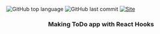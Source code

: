 ![GitHub top language](https://img.shields.io/github/languages/top/Ryuyxx/todo-react?style=for-the-badge)
![GitHub last commit](https://img.shields.io/github/last-commit/Ryuyxx/todo-react?style=for-the-badge)
[![Site](https://img.shields.io/badge/Site-Passing-b?style=for-the-badge&logo=Webpack)](https://todohooks.ryuya.uk/)

<h3 align="center">
    Making ToDo app with React Hooks
</h3>

